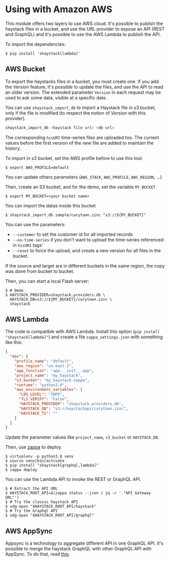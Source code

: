 # Using with Amazon AWS

This module offers two layers to use AWS cloud. It's possible to publish the haystack files in a bucket, and use the URL
provider to expose an API (REST and GraphQL)
and it's possible to use the AWS Lambda to publish the API.

To import the dependencies:

```console
$ pip install 'shaystack[lambda]'
```

## AWS Bucket

To export the haystacks files in a bucket, you must create one. If you add the _Version_ feature, it's possible to
update the files, and use the API to read an older version. The extended parameter `Version` in each request may be used
to ask some data, visible at a specific date.

You can use `shaystack_import_db` to import a Haystack file in s3 bucket, only if the file is modified
(to respect the notion of _Version_ with this provider).

```bash
shaystack_import_db <haystack file url> <db url>
```

The corresponding `hisURI` time-series files are uploaded too. The current values before the first version of the new
file are added to maintain the history.

To import in s3 bucket, set the AWS profile before to use this tool.

```console
$ export AWS_PROFILE=default
```

You can update others parameters (`AWS_STACK`, `AWS_PROFILE`, `AWS_REGION`, ...)

Then, create an S3 bucket, and for the demo, set the variable `MY_BUCKET`

```console
$ export MY_BUCKET=<your bucket name>
```

You can import the datas inside this bucket

```console
$ shaystack_import_db sample/carytown.zinc "s3://${MY_BUCKET}"
```

You can use the parameters:

* `--customer` to set the customer id for all imported records
* `--no-time-series` if you don't want to upload the time-series referenced in `hisURI` tags'
* `--reset` to force the upload, and create a new version for all files in the bucket.

If the source and target are in different buckets in the same region, the copy was done from bucket to bucket.

Then, you can start a local Flash server:

```console
$ # Demo
$ HAYSTACK_PROVIDER=shaystack.providers.db \
  HAYSTACK_DB=s3://${MY_BUCKET}/carytown.zinc \
  shaystack
```

## AWS Lambda

The code is compatible with AWS Lambda. Install this option (`pip install "shaystack[lambda]"`)
and create a file `zappa_settings.json` with something like this:

```json
{
  "dev": {
    "profile_name": "default",
    "aws_region": "us-east-2",
    "app_function": "app.__init__.app",
    "project_name": "my_haystack",
    "s3_bucket": "my_haystack-zappa",
    "runtime": "python3.8",
    "aws_environment_variables": {
      "LOG_LEVEL": "INFO",
      "TLS_VERIFY": "False",
      "HAYSTACK_PROVIDER": "shaystack.providers.db",
      "HAYSTACK_DB": "s3://haystackapi/carytown.zinc",
      "HAYSTACK_TS": ""
    }
  }
}
```        

Update the parameter values like `project_name`, `s3_bucket` or `HAYSTACK_DB`.

Then, use [zappa](https://github.com/Miserlou/Zappa) to deploy.

```console
$ virtualenv -p python3.8 venv
$ source venv/bin/activate
$ pip install "shaystack[graphql,lambda]"
$ zappa deploy
```

You can use the Lambda API to invoke the REST or GraphQL API.

```console
$ # Extract the API URL
$ HAYSTACK_ROOT_API=$(zappa status --json | jq -r '."API Gateway URL"')
$ # Try the classic haystack API
$ xdg-open "$HAYSTACK_ROOT_API/haystack"
$ # Try the Graphql API
$ xdg-open "$HAYSTACK_ROOT_API/graphql"
```

## AWS AppSync

Appsync is a technology to aggregate different API in one GraphQL API. It's possible to merge the haystack GraphQL with
other GraphQL API with AppSync. To do that, read [this](AppSync.md).

